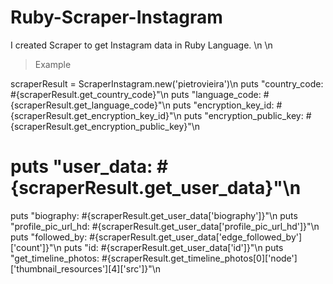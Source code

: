 # Ruby-Scraper-Instagram
I created Scraper to get Instagram data in Ruby Language.
\n
\n
> Example

scraperResult = ScraperInstagram.new('pietrovieira')\n
puts "country_code: #{scraperResult.get_country_code}"\n
puts "language_code: #{scraperResult.get_language_code}"\n
puts "encryption_key_id: #{scraperResult.get_encryption_key_id}"\n
puts "encryption_public_key: #{scraperResult.get_encryption_public_key}"\n
# puts "user_data: #{scraperResult.get_user_data}"\n
puts "biography: #{scraperResult.get_user_data['biography']}"\n
puts "profile_pic_url_hd: #{scraperResult.get_user_data['profile_pic_url_hd']}"\n
puts "followed_by: #{scraperResult.get_user_data['edge_followed_by']['count']}"\n
puts "id: #{scraperResult.get_user_data['id']}"\n
puts "get_timeline_photos: #{scraperResult.get_timeline_photos[0]['node']['thumbnail_resources'][4]['src']}"\n
